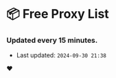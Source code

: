 # :package: Free Proxy List
### Updated every 15 minutes.

- Last updated: `2024-09-30 21:38`

:heart:
